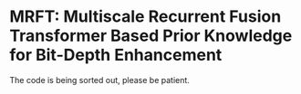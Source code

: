 #  MRFT: Multiscale Recurrent Fusion Transformer Based Prior Knowledge for Bit-Depth Enhancement

The code is being sorted out, please be patient.
